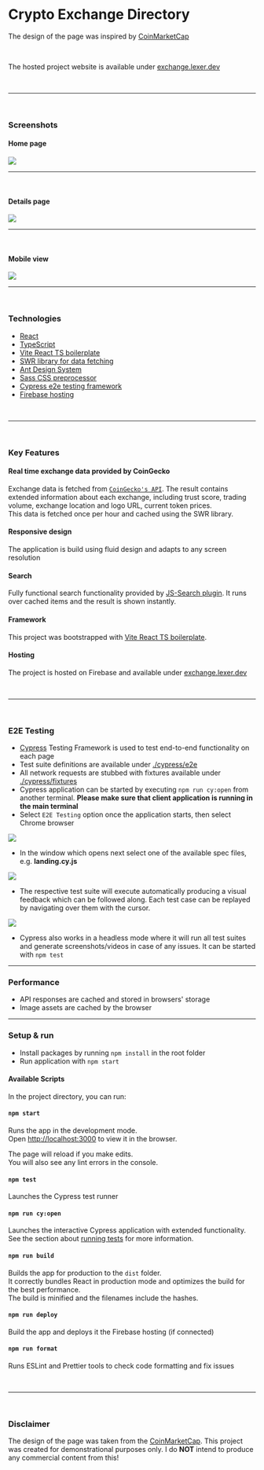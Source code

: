# Crypto Exchange Directory

The design of the page was inspired by [CoinMarketCap](https://coinmarketcap.com/rankings/exchanges/com/)  

<br />  

The hosted project website is available under [exchange.lexer.dev](https://exchange.lexer.dev/)

<br />  
<hr>
<br />  

### Screenshots

#### Home page

<img src="./screenshots/home.png">
<br />  
<hr>
<br />  

#### Details page

<img src="./screenshots/details.png">
<br />  
<hr>
<br />  

#### Mobile view

<img src="./screenshots/mobile.png">
<br />  
<hr>
<br />  

### Technologies

* [React](https://reactjs.org/)
* [TypeScript](https://www.typescriptlang.org/)
* [Vite React TS boilerplate](https://vitejs.dev/guide/)
* [SWR library for data fetching](https://swr.vercel.app/)
* [Ant Design System](https://ant.design/components/overview/)
* [Sass CSS preprocessor](https://sass-lang.com/)
* [Cypress e2e testing framework](https://www.cypress.io/)
* [Firebase hosting](https://exchange.lexer.dev/)

<br />  
<hr>
<br /> 

### Key Features

#### Real time exchange data provided by **CoinGecko**
Exchange data is fetched from [`CoinGecko's API`](https://www.coingecko.com/en/api). The result contains extended information about each exchange, including trust score, trading volume, exchange location and logo URL, current token prices.  
This data is fetched once per hour and cached using the SWR library.

#### Responsive design 
The application is build using fluid design and adapts to any screen resolution

#### Search
Fully functional search functionality provided by [JS-Search plugin](http://bvaughn.github.io/js-search/). It runs over cached items and the result is shown instantly.

#### Framework
This project was bootstrapped with [Vite React TS boilerplate](https://vitejs.dev/guide/).

#### Hosting
The project is hosted on Firebase and available under [exchange.lexer.dev](https://exchange.lexer.dev/)

<br />  
<hr>
<br /> 

### E2E Testing
* [Cypress](https://www.cypress.io/) Testing Framework is used to test end-to-end functionality on each page
* Test suite definitions are available under [./cypress/e2e](./cypress/e2e)
* All network requests are stubbed with fixtures available under [./cypress/fixtures](./cypress/fixtures)
* Cypress application can be started by executing `npm run cy:open` from another terminal. **Please make sure that client application is running in the main terminal**
* Select `E2E Testing` option once the application starts, then select Chrome browser  

<img src="../screenshots/cypress_start.png">

* In the window which opens next select one of the available spec files, e.g. **landing.cy.js**  

<img src="../screenshots/cypress_specs.png">

* The respective test suite will execute automatically producing a visual feedback which can be followed along. Each test case can be replayed by navigating over them with the cursor.

<img src="../screenshots/cypress_e2e.gif">

* Cypress also works in a headless mode where it will run all test suites and generate screenshots/videos in case of any issues. It can be started with `npm test`  

<hr>

### Performance
* API responses are cached and stored in browsers' storage
* Image assets are cached by the browser

<hr>

### Setup & run

* Install packages by running `npm install` in the root folder
* Run application with `npm start`

#### **Available Scripts**

In the project directory, you can run:

#### `npm start`

Runs the app in the development mode.\
Open [http://localhost:3000](http://localhost:3000) to view it in the browser.

The page will reload if you make edits.\
You will also see any lint errors in the console.  

#### `npm test`

Launches the Cypress test runner  

#### `npm run cy:open`

Launches the interactive Cypress application with extended functionality.\
See the section about [running tests](#testing) for more information.

#### `npm run build`

Builds the app for production to the `dist` folder.\
It correctly bundles React in production mode and optimizes the build for the best performance.  
The build is minified and the filenames include the hashes.  

#### `npm run deploy`

Build the app and deploys it the Firebase hosting (if connected)  

#### `npm run format`

Runs ESLint and Prettier tools to check code formatting and fix issues  

<br />  
<hr>
<br />  

### Disclaimer

The design of the page was taken from the [CoinMarketCap](https://coinmarketcap.com/rankings/). This project was created for demonstrational purposes only. I do **NOT** intend to produce any commercial content from this!

<br />  

